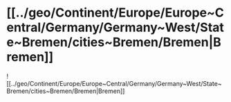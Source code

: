 # [[../geo/Continent/Europe/Europe~Central/Germany/Germany~West/State~Bremen/cities~Bremen/Bremen|Bremen]] 

![[../geo/Continent/Europe/Europe~Central/Germany/Germany~West/State~Bremen/cities~Bremen/Bremen|Bremen]] 
